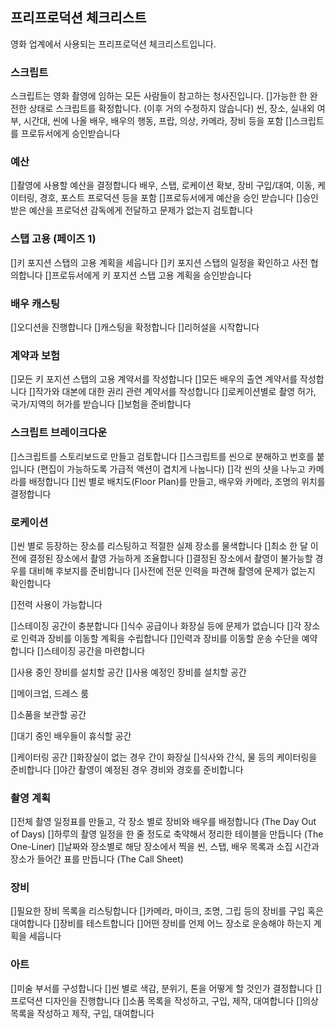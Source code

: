 ﻿## 프리프로덕션 체크리스트

영화 업계에서 사용되는 프리프로덕션 체크리스트입니다.

### 스크립트

스크립트는 영화 촬영에 임하는 모든 사람들이 참고하는 청사진입니다. 
[]가능한 한 완전한 상태로 스크립트를 확정합니다. (이후 거의 수정하지 않습니다)
씬, 장소, 실내외 여부, 시간대, 씬에 나올 배우, 배우의 행동, 프랍, 의상, 카메라, 장비 등을 포함
[]스크립트를 프로듀서에게 승인받습니다

### 예산

[]촬영에 사용할 예산을 결정합니다
배우, 스탭, 로케이션 확보, 장비 구입/대여, 이동, 케이터링, 경호, 포스트 프로덕션 등을 포함
[]프로듀서에게 예산을 승인 받습니다
[]승인 받은 예산을 프로덕션 감독에게 전달하고 문제가 없는지 검토합니다

### 스탭 고용 (페이즈 1)
[]키 포지션 스탭의 고용 계획을 세웁니다
[]키 포지션 스탭의 일정을 확인하고 사전 협의합니다
[]프로듀서에게 키 포지션 스탭 고용 계획을 승인받습니다

### 배우 캐스팅
[]오디션을 진행합니다
[]캐스팅을 확정합니다
[]리허설을 시작합니다

### 계약과 보험
[]모든 키 포지션 스탭의 고용 계약서를 작성합니다
[]모든 배우의 출연 계약서를 작성합니다
[]작가와 대본에 대한 권리 관련 계약서를 작성합니다
[]로케이션별로 촬영 허가, 국가/지역의 허가를 받습니다
[]보험을 준비합니다

### 스크립트 브레이크다운
[]스크립트를 스토리보드로 만들고 검토합니다
[]스크립트를 씬으로 분해하고 번호를 붙입니다 (편집이 가능하도록 가급적 액션이 겹치게 나눕니다)
[]각 씬의 샷을 나누고 카메라를 배정합니다
[]씬 별로 배치도(Floor Plan)를 만들고, 배우와 카메라, 조명의 위치를 결정합니다

### 로케이션
[]씬 별로 등장하는 장소를 리스팅하고 적절한 실제 장소를 물색합니다
[]최소 한 달 이전에 결정된 장소에서 촬영 가능하게 조율합니다
[]결정된 장소에서 촬영이 불가능할 경우를 대비해 후보지를 준비합니다
[]사전에 전문 인력을 파견해 촬영에 문제가 없는지 확인합니다

[]전력 사용이 가능합니다

[]스테이징 공간이 충분합니다
[]식수 공급이나 화장실 등에 문제가 없습니다
[]각 장소로 인력과 장비를 이동할 계획을 수립합니다
[]인력과 장비를 이동할 운송 수단을 예약합니다
[]스테이징 공간을 마련합니다

[]사용 중인 장비를 설치할 공간
[]사용 예정인 장비를 설치할 공간

[]메이크업, 드레스 룸

[]소품을 보관할 공간

[]대기 중인 배우들이 휴식할 공간

[]케이터링 공간
[]화장실이 없는 경우 간이 화장실
[]식사와 간식, 물 등의 케이터링을 준비합니다
[]야간 촬영이 예정된 경우 경비와 경호를 준비합니다

### 촬영 계획
[]전체 촬영 일정표를 만들고, 각 장소 별로 장비와 배우를 배정합니다 (The Day Out of Days)
[]하루의 촬영 일정을 한 줄 정도로 축약해서 정리한 테이블을 만듭니다 (The One-Liner)
[]날짜와 장소별로 해당 장소에서 찍을 씬, 스탭, 배우 목록과 소집 시간과 장소가 들어간 표를 만듭니다 (The Call Sheet)

### 장비
[]필요한 장비 목록을 리스팅합니다
[]카메라, 마이크, 조명, 그립 등의 장비를 구입 혹은 대여합니다
[]장비를 테스트합니다
[]어떤 장비를 언제 어느 장소로 운송해야 하는지 계획을 세웁니다

### 아트
[]미술 부서를 구성합니다
[]씬 별로 색감, 분위기, 톤을 어떻게 할 것인가 결정합니다
[]프로덕션 디자인을 진행합니다
[]소품 목록을 작성하고, 구입, 제작, 대여합니다
[]의상 목록을 작성하고 제작, 구입, 대여합니다
